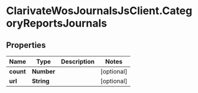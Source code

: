 # ClarivateWosJournalsJsClient.CategoryReportsJournals

## Properties

Name | Type | Description | Notes
------------ | ------------- | ------------- | -------------
**count** | **Number** |  | [optional] 
**url** | **String** |  | [optional] 


